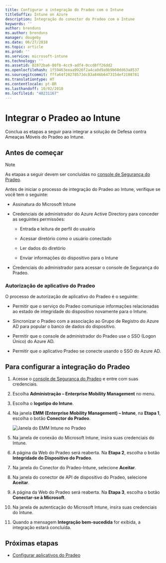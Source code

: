 ```yaml
---
title: Configurar a integração do Pradeo com o Intune
titleSuffix: Intune on Azure
description: Integração do conector do Pradeo com o Intune
keywords: ''
author: brenduns
ms.author: brenduns
manager: dougeby
ms.date: 06/27/2018
ms.topic: article
ms.prod: ''
ms.service: microsoft-intune
ms.technology: ''
ms.assetid: 82872ba6-80f8-4cc9-adf4-0ccd8ff26dd2
ms.openlocfilehash: 1f59463eeaa9926f2a4ca0d9a9b9b60dd63a8537
ms.sourcegitcommit: fffa64f28278573dc83a846b647315def2108781
ms.translationtype: HT
ms.contentlocale: pt-BR
ms.lasthandoff: 10/02/2018
ms.locfileid: "48231167"
---
```

# <a name="integrate-pradeo-with-intune"></a>Integrar o Pradeo ao Intune

Conclua as etapas a seguir para integrar a solução de Defesa contra Ameaças Móveis do Pradeo ao Intune.

## <a name="before-you-begin"></a>Antes de começar

> [!NOTE]
> As etapas a seguir devem ser concluídas no [console de Segurança do Pradeo](https://www.apps-security.com).

Antes de iniciar o processo de integração do Pradeo ao Intune, verifique se você tem o seguinte:

-   Assinatura do Microsoft Intune

-   Credenciais de administrador do Azure Active Directory para conceder as seguintes permissões:

    -   Entrada e leitura de perfil do usuário

    -   Acessar diretório como o usuário conectado

    -   Ler dados do diretório

    -   Enviar informações do dispositivo para o Intune

-   Credenciais do administrador para acessar o console de Segurança do Pradeo.

### <a name="pradeo-app-authorization"></a>Autorização de aplicativo do Pradeo

O processo de autorização de aplicativo do Pradeo é o seguinte:

-   Permitir que o serviço do Pradeo comunique informações relacionadas ao estado de integridade do dispositivo novamente para o Intune.

-   Sincronizar o Pradeo com a associação ao Grupo de Registro do Azure AD para popular o banco de dados do dispositivo.

-   Permitir que o console de administrador do Pradeo use o SSO (Logon Único) do Azure AD.

-   Permitir que o aplicativo Pradeo se conecte usando o SSO do Azure AD.

## <a name="to-set-up-pradeo-integration"></a>Para configurar a integração do Pradeo

1.  Acesse o [console de Segurança do Pradeo](https://www.apps-security.com) e entre com suas credenciais.

2.  Escolha **Administração – Enterprise Mobility Management** no menu.

3.  Escolha o **logotipo do Intune**.

4.  Na janela **EMM (Enterprise Mobility Management) – Intune**, na **Etapa 1**, escolha o botão **Conector do Pradeo**. 

    ![Janela do EMM Intune no Pradeo](./media/pradeo_setup.png)

5. Na janela de conexão do Microsoft Intune, insira suas credenciais do Intune.

5.  A página da Web do Pradeo será reaberta. Na **Etapa 2**, escolha o botão **Integridade do Dispositivo do Pradeo**.

7. Na janela do Conector do Pradeo-Intune, selecione **Aceitar**. 

8. Na janela do conector de API de dispositivo do Pradeo, selecione **Aceitar**.

9. A página da Web do Pradeo será reaberta. Na **Etapa 3**, escolha o botão **Conectar-se à Microsoft**. 

10. Na janela de autenticação do Microsoft Intune, insira suas credenciais do Intune.

11. Quando a mensagem **Integração bem-sucedida** for exibida, a integração estará concluída.

## <a name="next-steps"></a>Próximas etapas

-   [Configurar aplicativos do Pradeo](mtd-apps-ios-app-configuration-policy-add-assign.md)